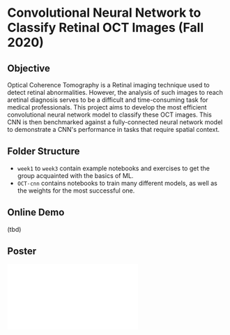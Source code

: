 # Convolutional Neural Network to Classify Retinal OCT Images (Fall 2020)
## Objective
Optical Coherence Tomography is a Retinal imaging technique used to detect retinal abnormalities. However, the analysis of such images to reach aretinal diagnosis serves to be a difficult and time-consuming task for medical professionals. This project aims to develop the most efficient convolutional neural network model to classify these OCT images. This CNN is then benchmarked against a fully-connected neural network model to demonstrate a CNN's performance in tasks that require spatial context.

## Folder Structure
- `week1` to `week3` contain example notebooks and exercises to get the group acquainted with the basics of ML.
- `OCT-cnn` contains notebooks to train many different models, as well as the weights for the most successful one.

## Online Demo
(tbd)
## Poster
![Image of Research Poster](./Poster.pdf)
